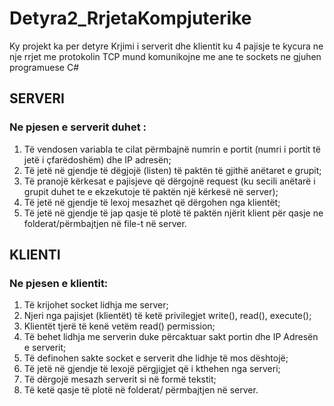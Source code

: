 # Detyra2_RrjetaKompjuterike

 Ky projekt ka per detyre Krjimi i serverit dhe klientit ku 4 pajisje te kycura ne nje rrjet me protokolin TCP mund komunikojne me ane te sockets ne gjuhen programuese C#

## SERVERI

### Ne pjesen e serverit duhet :
1. Të vendosen variabla te cilat përmbajnë numrin e portit (numri i portit të jetë i çfarëdoshëm) dhe IP adresën;
2. Të jetë në gjendje të dëgjojë (listen) të paktën të gjithë anëtaret e grupit;
3. Të pranojë kërkesat e pajisjeve që dërgojnë request (ku secili anëtarë i grupit duhet te e ekzekutoje të paktën një kërkesë në server);
4. Të jetë në gjendje të lexoj mesazhet që dërgohen nga klientët;
5. Të jetë në gjendje të jap qasje të plotë të paktën njërit klient për qasje ne folderat/përmbajtjen në file-t në server.


## KLIENTI 
### Ne pjesen e klientit: 
1. Të krijohet socket lidhja me server;
2. Njeri nga pajisjet (klientët) të ketë privilegjet write(), read(), execute();
3. Klientët tjerë të kenë vetëm read() permission;
4. Të behet lidhja me serverin duke përcaktuar sakt portin dhe IP Adresën e serverit;
5. Të definohen sakte socket e serverit dhe lidhje të mos dështojë;
6. Të jetë në gjendje të lexojë përgjigjet që i kthehen nga serveri;
7. Të dërgojë mesazh serverit si në formë tekstit;
8. Të ketë qasje të plotë në folderat/ përmbajtjen në server.
